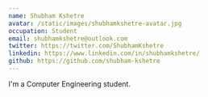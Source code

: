 ```yaml
---
name: Shubham Kshetre
avatar: /static/images/shubhamkshetre-avatar.jpg
occupation: Student
email: shubhamkshetre@outlook.com
twitter: https://twitter.com/ShubhamKshetre
linkedin: https://www.linkedin.com/in/shubhamkshetre/
github: https://github.com/shubham-kshetre
---
```


I'm a Computer Engineering student.
